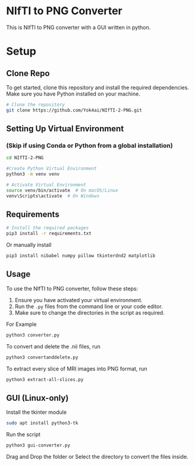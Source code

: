 # NIfTI to PNG Converter
This is NIfTI to PNG converter with a GUI written in python.

# Setup

## Clone Repo
To get started, clone this repository and install the required dependencies. Make sure you have Python installed on your machine.

```bash
# Clone the repository
git clone https://github.com/Yok4ai/NIfTI-2-PNG.git
```
## Setting Up Virtual Environment 
### (Skip if using Conda or Python from a global installation)
```bash
cd NIfTI-2-PNG

#Create Python Virtual Environment
python3 -m venv venv

# Activate Virtual Environment
source venv/bin/activate  # On macOS/Linux
venv\Scripts\activate  # On Windows
```
## Requirements
```bash
# Install the required packages
pip3 install -r requirements.txt
```
Or manually install
```bash
pip3 install nibabel numpy pillow tkinterdnd2 matplotlib
```
## Usage

To use the NIfTI to PNG converter, follow these steps:

1. Ensure you have activated your virtual environment.
2. Run the `.py` files from the command line or your code editor.
3. Make sure to change the directories in the script as required.

For Example
```bash
python3 converter.py
```
To convert and delete the .nii files, run
```bash
python3 convertanddelete.py
```
To extract every slice of MRI images into PNG format, run
```bash
python3 extract-all-slices.py
```

## GUI (Linux-only)
Install the tkinter module
```bash
sudo apt install python3-tk
```
Run the script
```bash
python3 gui-converter.py
```
Drag and Drop the folder or Select the directory to convert the files inside. 
